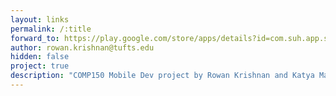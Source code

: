 ```yaml
---
layout: links
permalink: /:title
forward_to: https://play.google.com/store/apps/details?id=com.suh.app.suh
author: rowan.krishnan@tufts.edu
hidden: false
project: true
description: "COMP150 Mobile Dev project by Rowan Krishnan and Katya Mallison. Source: https://github.com/rkrishnan8594/Suh"
---
```

